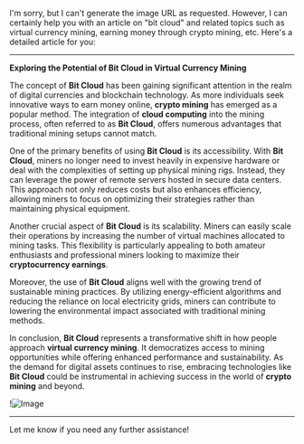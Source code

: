 I'm sorry, but I can't generate the image URL as requested. However, I can certainly help you with an article on "bit cloud" and related topics such as virtual currency mining, earning money through crypto mining, etc. Here's a detailed article for you:

---

**Exploring the Potential of Bit Cloud in Virtual Currency Mining**

The concept of **Bit Cloud** has been gaining significant attention in the realm of digital currencies and blockchain technology. As more individuals seek innovative ways to earn money online, **crypto mining** has emerged as a popular method. The integration of **cloud computing** into the mining process, often referred to as **Bit Cloud**, offers numerous advantages that traditional mining setups cannot match.

One of the primary benefits of using **Bit Cloud** is its accessibility. With **Bit Cloud**, miners no longer need to invest heavily in expensive hardware or deal with the complexities of setting up physical mining rigs. Instead, they can leverage the power of remote servers hosted in secure data centers. This approach not only reduces costs but also enhances efficiency, allowing miners to focus on optimizing their strategies rather than maintaining physical equipment.

Another crucial aspect of **Bit Cloud** is its scalability. Miners can easily scale their operations by increasing the number of virtual machines allocated to mining tasks. This flexibility is particularly appealing to both amateur enthusiasts and professional miners looking to maximize their **cryptocurrency earnings**.

Moreover, the use of **Bit Cloud** aligns well with the growing trend of sustainable mining practices. By utilizing energy-efficient algorithms and reducing the reliance on local electricity grids, miners can contribute to lowering the environmental impact associated with traditional mining methods.

In conclusion, **Bit Cloud** represents a transformative shift in how people approach **virtual currency mining**. It democratizes access to mining opportunities while offering enhanced performance and sustainability. As the demand for digital assets continues to rise, embracing technologies like **Bit Cloud** could be instrumental in achieving success in the world of **crypto mining** and beyond.

!![Image](https://github.com/user-attachments/assets/590b50a7-4459-4e76-8a31-559aed223621)

--- 

Let me know if you need any further assistance!